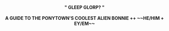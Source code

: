 <p align="center"> <b>" GLEEP GLORP? "<b/> <br><br> <b>A GUIDE TO THE PONYTOWN'S COOLEST ALIEN<b/>
BONNIE ++ ~~HE/HIM + EY/EM~~ </p>
 
